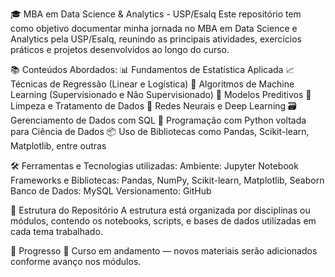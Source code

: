 🎓 MBA em Data Science & Analytics - USP/Esalq
Este repositório tem como objetivo documentar minha jornada no MBA em Data Science e Analytics pela USP/Esalq, reunindo as principais atividades, exercícios práticos e projetos desenvolvidos ao longo do curso.

📚 Conteúdos Abordados:
📊 Fundamentos de Estatística Aplicada
📈 Técnicas de Regressão (Linear e Logística)
🤖 Algoritmos de Machine Learning (Supervisionado e Não Supervisionado)
🔮 Modelos Preditivos
🧼 Limpeza e Tratamento de Dados
🧠 Redes Neurais e Deep Learning
🗃️ Gerenciamento de Dados com SQL
🐍 Programação com Python voltada para Ciência de Dados
📦 Uso de Bibliotecas como Pandas, Scikit-learn, Matplotlib, entre outras

🛠 Ferramentas e Tecnologias utilizadas:
Ambiente: Jupyter Notebook
Frameworks e Bibliotecas: Pandas, NumPy, Scikit-learn, Matplotlib, Seaborn
Banco de Dados: MySQL
Versionamento: GitHub

📁 Estrutura do Repositório
A estrutura está organizada por disciplinas ou módulos, contendo os notebooks, scripts, e bases de dados utilizadas em cada tema trabalhado.

📌 Progresso
📍 Curso em andamento — novos materiais serão adicionados conforme avanço nos módulos.
